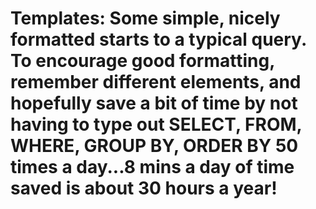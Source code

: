 # Templates: Some simple, nicely formatted starts to a typical query. To encourage good formatting, remember different elements, and hopefully save a bit of time by not having to type out SELECT, FROM, WHERE, GROUP BY, ORDER BY 50 times a day...8 mins a day of time saved is about 30 hours a year!
